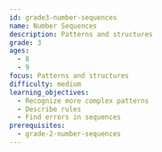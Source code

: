 ```yaml
---
id: grade3-number-sequences
name: Number Sequences
description: Patterns and structures
grade: 3
ages:
  - 8
  - 9
focus: Patterns and structures
difficulty: medium
learning_objectives:
  - Recognize more complex patterns
  - Describe rules
  - Find errors in sequences
prerequisites:
  - grade-2-number-sequences
---
```


